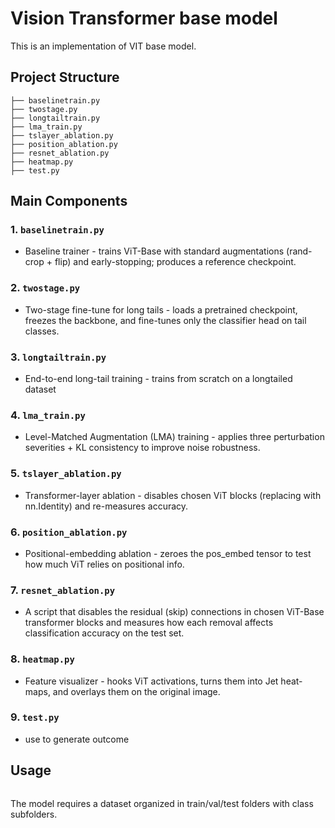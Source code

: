 # Vision Transformer base model

This is an implementation of VIT base model. 

## Project Structure

```
├── baselinetrain.py       
├── twostage.py           
├── longtailtrain.py      
├── lma_train.py          
├── tslayer_ablation.py    
├── position_ablation.py  
├── resnet_ablation.py     
├── heatmap.py             
├── test.py
```

## Main Components

### 1. `baselinetrain.py`
- Baseline trainer - trains ViT-Base with standard augmentations (rand-crop + flip) 
  and early-stopping; produces a reference checkpoint.
 

### 2. `twostage.py`
- Two-stage fine-tune for long tails - loads a pretrained checkpoint, 
  freezes the backbone, and fine-tunes only the classifier head on tail classes.


### 3. `longtailtrain.py`
- End-to-end long-tail training - trains from scratch on a longtailed dataset


### 4. `lma_train.py`
- Level-Matched Augmentation (LMA) training - applies three perturbation 
  severities + KL consistency to improve noise robustness.


### 5. `tslayer_ablation.py  `
- Transformer-layer ablation - disables chosen ViT blocks (replacing with nn.Identity) and re-measures accuracy.


### 6. `position_ablation.py`

- Positional-embedding ablation - zeroes the pos_embed tensor to test how much ViT relies on positional info.


### 7. `resnet_ablation.py`

- A script that disables the residual (skip) connections in chosen ViT-Base transformer blocks 
  and measures how each removal affects classification accuracy on the test set.

### 8. `heatmap.py`

- Feature visualizer - hooks ViT activations, turns them into Jet heat-maps, and overlays them on the original image.

### 9. `test.py`

- use to generate outcome

## Usage

```python

```

The model requires a dataset organized in train/val/test folders with class subfolders.
